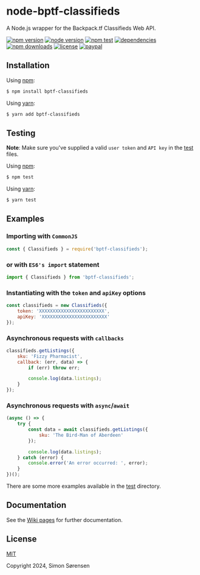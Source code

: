 # node-bptf-classifieds
A Node.js wrapper for the Backpack.tf Classifieds Web API.

[![npm version](https://img.shields.io/npm/v/bptf-classifieds.svg?style=flat-square)](https://npmjs.com/package/bptf-classifieds)
[![node version](https://img.shields.io/node/v/bptf-classifieds?style=flat-square)](https://nodejs.org/en/about/releases/)
[![npm test](https://img.shields.io/github/actions/workflow/status/SnaBe/node-bptf-classifieds/test.yml?logo=github&branch=main&style=flat-square)](https://github.com/SnaBe/node-bptf-classifieds/actions/workflows/test.yml)
[![dependencies](https://img.shields.io/librariesio/release/npm/bptf-classifieds?style=flat-square)](https://www.npmjs.com/package/bptf-classifieds)
[![npm downloads](https://img.shields.io/npm/dm/bptf-classifieds.svg?style=flat-square)](https://npmjs.com/package/bptf-classifieds)
[![license](https://img.shields.io/npm/l/bptf-classifieds.svg?style=flat-square)](https://github.com/SnaBe/node-bptf-classifieds/blob/master/LICENSE)
[![paypal](https://img.shields.io/badge/paypal-donate-yellow.svg?style=flat-square)](https://www.paypal.me/snabe)

## Installation

Using [npm](https://www.npmjs.com/package/bptf-classifieds):

```bash
$ npm install bptf-classifieds
```

Using [yarn](https://yarnpkg.com/package/bptf-classifieds):

```bash
$ yarn add bptf-classifieds
```

## Testing

**Note**: Make sure you've supplied a valid `user token` and `API key` in the [test](https://github.com/SnaBe/node-bptf-classifieds/tree/main/test) files.

Using [npm](https://docs.npmjs.com/cli/v8/commands/npm-run-script):
```bash
$ npm test
```

Using [yarn](https://classic.yarnpkg.com/lang/en/docs/cli/run/):
```bash
$ yarn test
```

## Examples

### Importing with `CommonJS`

```js
const { Classifieds } = require('bptf-classifieds');
```

### or with `ES6's import` statement

```js
import { Classifieds } from 'bptf-classifieds';
```

### Instantiating with the `token` and `apiKey` options
```js
const classifieds = new Classifieds({ 
    token: 'XXXXXXXXXXXXXXXXXXXXXXXX',
    apiKey: 'XXXXXXXXXXXXXXXXXXXXXXXX'  
});
```

### Asynchronous requests with `callbacks`

```js
classifieds.getListings({
    sku: 'Fizzy Pharmacist',
    callback: (err, data) => {
        if (err) throw err;

        console.log(data.listings);
    }
});
```

### Asynchronous requests with `async`/`await`

```js
(async () => {
    try {
        const data = await classifieds.getListings({ 
            sku: 'The Bird-Man of Aberdeen'
        });

        console.log(data.listings);
    } catch (error) {
        console.error('An error occurred: ', error);
    }
})();
```

There are some more examples available in the [test](https://github.com/SnaBe/node-bptf-classifieds/tree/main/test) directory.

## Documentation

See the [Wiki pages](https://github.com/SnaBe/node-bptf-classifieds/wiki) for further documentation.

## License

[MIT](LICENSE)

Copyright 2024, Simon Sørensen
